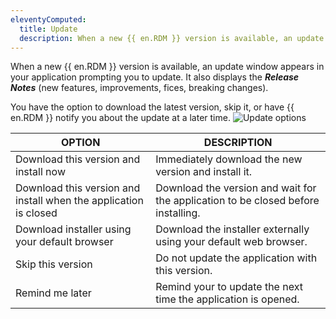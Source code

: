 ```yaml
---
eleventyComputed:
  title: Update
  description: When a new {{ en.RDM }} version is available, an update window appears in your application prompting you to update.
---
```

When a new {{ en.RDM }} version is available, an update window appears in your application prompting you to update. It also displays the ***Release Notes*** (new features, improvements, fices, breaking changes).

You have the option to download the latest version, skip it, or have {{ en.RDM }} notify you about the update at a later time.
![Update options](https://cdnweb.devolutions.net/docs/en/rdm/windows/RDMW2005_2024_1.png)

| OPTION                                                           | DESCRIPTION                                                                       |
|------------------------------------------------------------------|-----------------------------------------------------------------------------------|
| Download this version and install now                            | Immediately download the new version and install it.                              |
| Download this version and install when the application is closed | Download the version and wait for the application to be closed before installing. |
| Download installer using your default browser                    | Download the installer externally using your default web browser.                 |
| Skip this version                                                | Do not update the application with this version.                                  |
| Remind me later                                                  | Remind your to update the next time the application is opened.                    |